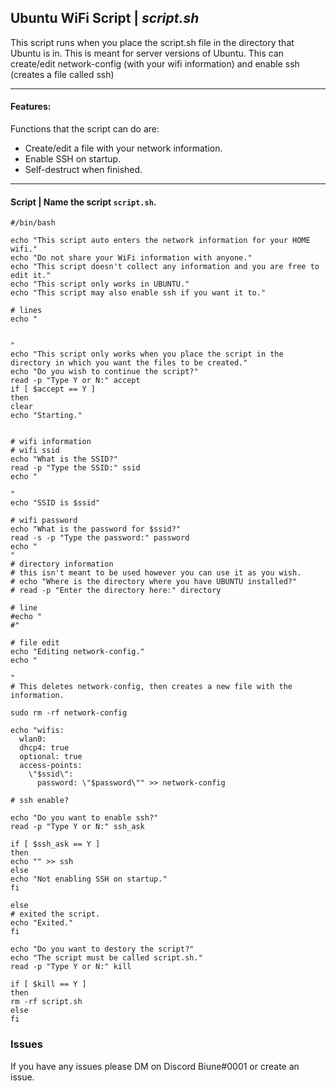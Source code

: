 ## Ubuntu WiFi Script | *script.sh*

This script runs when you place the script.sh file in the directory that Ubuntu is in. This is meant for server versions of Ubuntu. This can create/edit network-config (with your wifi information) and enable ssh (creates a file called ssh)

---

#### Features:

Functions that the script can do are:
- Create/edit a file with your network information.
- Enable SSH on startup.
- Self-destruct when finished.

---

#### Script | Name the script ``script.sh``.

```
#/bin/bash

echo "This script auto enters the network information for your HOME wifi."
echo "Do not share your WiFi information with anyone."
echo "This script doesn't collect any information and you are free to edit it."
echo "This script only works in UBUNTU."
echo "This script may also enable ssh if you want it to."

# lines
echo "


"
echo "This script only works when you place the script in the directory in which you want the files to be created."
echo "Do you wish to continue the script?"
read -p "Type Y or N:" accept
if [ $accept == Y ]
then
clear
echo "Starting."


# wifi information
# wifi ssid
echo "What is the SSID?"
read -p "Type the SSID:" ssid
echo "

"
echo "SSID is $ssid"

# wifi password
echo "What is the password for $ssid?"
read -s -p "Type the password:" password
echo "
"
# directory information
# this isn't meant to be used however you can use it as you wish.
# echo "Where is the directory where you have UBUNTU installed?"
# read -p "Enter the directory here:" directory

# line
#echo "
#"

# file edit
echo "Editing network-config."
echo "

"
# This deletes network-config, then creates a new file with the information.

sudo rm -rf network-config

echo "wifis:
  wlan0:
  dhcp4: true
  optional: true
  access-points:
    \"$ssid\":
      password: \"$password\"" >> network-config

# ssh enable?

echo "Do you want to enable ssh?"
read -p "Type Y or N:" ssh_ask

if [ $ssh_ask == Y ]
then
echo "" >> ssh
else
echo "Not enabling SSH on startup."
fi

else
# exited the script.
echo "Exited."
fi

echo "Do you want to destory the script?"
echo "The script must be called script.sh."
read -p "Type Y or N:" kill

if [ $kill == Y ]
then
rm -rf script.sh
else
fi
```

### Issues

If you have any issues please DM on Discord Biune#0001 or create an issue.
